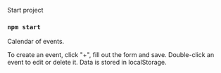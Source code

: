 Start project

### `npm start`

Calendar of events.

To create an event, click "+", fill out the form and save.
Double-click an event to edit or delete it.
Data is stored in localStorage.

